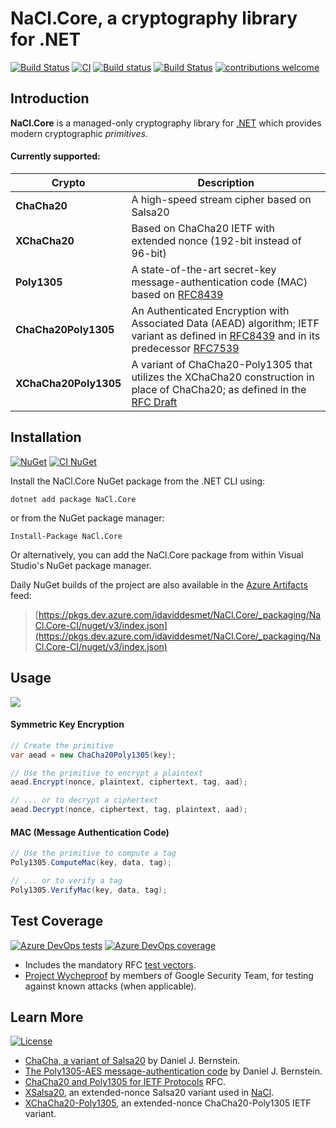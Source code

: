 # NaCl.Core, a cryptography library for .NET

[![Build Status](https://dev.azure.com/idaviddesmet/NaCl.Core/_apis/build/status/NaCl.Core-CI?branchName=master)](https://dev.azure.com/idaviddesmet/NaCl.Core/_build/latest?definitionId=3&branchName=master)
[![CI](https://github.com/daviddesmet/NaCl.Core/workflows/CI/badge.svg?branch=master)](https://github.com/daviddesmet/NaCl.Core/actions)
[![Build status](https://ci.appveyor.com/api/projects/status/2k3cxt2e1r2jyinx?svg=true)](https://ci.appveyor.com/project/idaviddesmet/nacl-core)
[![Build Status](https://travis-ci.org/idaviddesmet/NaCl.Core.svg?branch=master)](https://travis-ci.org/idaviddesmet/NaCl.Core)
[![contributions welcome](https://img.shields.io/badge/contributions-welcome-brightgreen.svg?style=flat)](https://github.com/daviddesmet/NaCl.Core/issues)

## Introduction

**NaCl.Core** is a managed-only cryptography library for [.NET](https://dot.net) which provides modern cryptographic _primitives_.

#### Currently supported:

| Crypto | Description |
|--------|-------------|
| **ChaCha20** | A high-speed stream cipher based on Salsa20 |
| **XChaCha20** | Based on ChaCha20 IETF with extended nonce (192-bit instead of 96-bit) |
| **Poly1305** | A state-of-the-art secret-key message-authentication code (MAC) based on [RFC8439](https://tools.ietf.org/html/rfc8439) |
| **ChaCha20Poly1305** | An Authenticated Encryption with Associated Data (AEAD) algorithm; IETF variant as defined in [RFC8439](https://tools.ietf.org/html/rfc8439) and in its predecessor [RFC7539](https://tools.ietf.org/html/rfc7539) |
| **XChaCha20Poly1305** | A variant of ChaCha20-Poly1305 that utilizes the XChaCha20 construction in place of ChaCha20; as defined in the [RFC Draft](https://tools.ietf.org/html/draft-arciszewski-xchacha-03) |

## Installation

[![NuGet](https://buildstats.info/nuget/NaCl.Core)](https://www.nuget.org/packages/NaCl.Core/)
[![CI NuGet](https://img.shields.io/badge/nuget-CI%20builds-4da2db?logo=azure-devops)](https://dev.azure.com/idaviddesmet/NaCl.Core/_packaging?_a=feed&feed=NaCl.Core-CI)

Install the NaCl.Core NuGet package from the .NET CLI using:
```
dotnet add package NaCl.Core
```

or from the NuGet package manager:
```
Install-Package NaCl.Core
```

Or alternatively, you can add the NaCl.Core package from within Visual Studio's NuGet package manager.

Daily NuGet builds of the project are also available in the [Azure Artifacts](https://dev.azure.com/idaviddesmet/NaCl.Core/_packaging?_a=feed&feed=NaCl.Core-CI) feed:

> [https://pkgs.dev.azure.com/idaviddesmet/NaCl.Core/_packaging/NaCl.Core-CI/nuget/v3/index.json](https://pkgs.dev.azure.com/idaviddesmet/NaCl.Core/_packaging/NaCl.Core-CI/nuget/v3/index.json)

## Usage

[![](https://img.shields.io/nuget/dt/NaCl.Core.svg)](https://www.nuget.org/packages/NaCl.Core/)

#### Symmetric Key Encryption

```csharp
// Create the primitive
var aead = new ChaCha20Poly1305(key);

// Use the primitive to encrypt a plaintext
aead.Encrypt(nonce, plaintext, ciphertext, tag, aad);

// ... or to decrypt a ciphertext
aead.Decrypt(nonce, ciphertext, tag, plaintext, aad);
```

#### MAC (Message Authentication Code)

```csharp
// Use the primitive to compute a tag
Poly1305.ComputeMac(key, data, tag);

// ... or to verify a tag
Poly1305.VerifyMac(key, data, tag);
```

## Test Coverage

[![Azure DevOps tests](https://img.shields.io/azure-devops/tests/idaviddesmet/NaCl.Core/3?logo=azure-devops)](https://dev.azure.com/idaviddesmet/NaCl.Core/_build/latest?definitionId=3)
[![Azure DevOps coverage](https://img.shields.io/azure-devops/coverage/idaviddesmet/NaCl.Core/3.svg)](https://dev.azure.com/idaviddesmet/NaCl.Core/_build/latest?definitionId=3)

- Includes the mandatory RFC [test vectors](https://github.com/daviddesmet/NaCl.Core/tree/master/test/NaCl.Core.Tests).
- [Project Wycheproof](https://github.com/google/wycheproof) by members of Google Security Team, for testing against known attacks (when applicable).

## Learn More

[![License](https://img.shields.io/github/license/daviddesmet/NaCl.Core.svg)](https://github.com/daviddesmet/NaCl.Core/blob/master/LICENSE)

- [ChaCha, a variant of Salsa20](http://cr.yp.to/chacha/chacha-20080128.pdf) by Daniel J. Bernstein.
- [The Poly1305-AES message-authentication code](http://cr.yp.to/mac/poly1305-20050329.pdf) by Daniel J. Bernstein.
- [ChaCha20 and Poly1305 for IETF Protocols](https://tools.ietf.org/html/rfc8439) RFC.
- [XSalsa20](https://cr.yp.to/snuffle/xsalsa-20110204.pdf), an extended-nonce Salsa20 variant used in [NaCl](https://nacl.cr.yp.to).
- [XChaCha20-Poly1305](https://tools.ietf.org/html/draft-arciszewski-xchacha-02), an extended-nonce ChaCha20-Poly1305 IETF variant.
